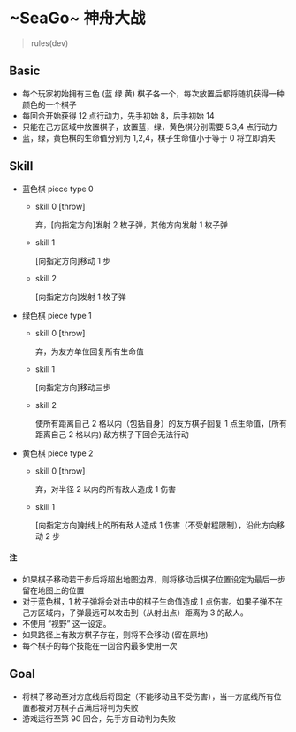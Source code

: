 # ~SeaGo~ 神舟大战
> rules(dev)
## Basic

- 每个玩家初始拥有三色 (蓝 绿 黄) 棋子各一个，每次放置后都将随机获得一种颜色的一个棋子
- 每回合开始获得 12 点行动力，先手初始 8，后手初始 14
- 只能在己方区域中放置棋子，放置蓝，绿，黄色棋分别需要 5,3,4 点行动力
- 蓝，绿，黄色棋的生命值分别为 1,2,4，棋子生命值小于等于 0 将立即消失

## Skill

- 蓝色棋 piece type 0

  - skill 0 [throw]

    弃，[向指定方向]发射 2 枚子弹，其他方向发射 1 枚子弹

  - skill 1

    [向指定方向]移动 1 步

  - skill 2

    [向指定方向]发射 1 枚子弹

- 绿色棋 piece type 1

  - skill 0 [throw]

    弃，为友方单位回复所有生命值

  - skill 1

    [向指定方向]移动三步

  - skill 2

    使所有距离自己 2 格以内（包括自身）的友方棋子回复 1 点生命值，(所有距离自己 2 格以内) 敌方棋子下回合无法行动

- 黄色棋 piece type 2

  - skill 0 [throw]

    弃，对半径 2 以内的所有敌人造成 1 伤害

  - skill 1

    [向指定方向]射线上的所有敌人造成 1 伤害（不受射程限制），沿此方向移动 2 步

#### 注

- 如果棋子移动若干步后将超出地图边界，则将移动后棋子位置设定为最后一步留在地图上的位置
- 对于蓝色棋，1 枚子弹将会对击中的棋子生命值造成 1 点伤害。如果子弹不在己方区域内，子弹最远可以攻击到（从射出点）距离为 3 的敌人。
- 不使用 “视野” 这一设定。
- 如果路径上有敌方棋子存在，则将不会移动 (留在原地)
- 每个棋子的每个技能在一回合内最多使用一次

## Goal

- 将棋子移动至对方底线后将固定（不能移动且不受伤害），当一方底线所有位置都被对方棋子占满后将判为失败
- 游戏运行至第 90 回合，先手方自动判为失败
